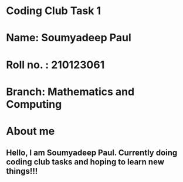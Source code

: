 # Coding Club Task 1
# Name: Soumyadeep Paul
# Roll no. : 210123061
# Branch: Mathematics and Computing
# About me
## Hello, I am Soumyadeep Paul. Currently doing coding club tasks and hoping to learn new things!!!

